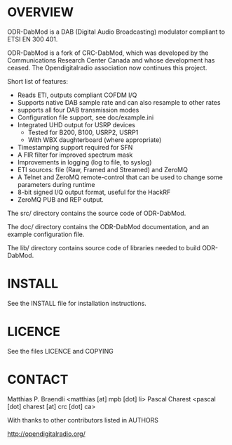 OVERVIEW
========
ODR-DabMod is a DAB (Digital Audio Broadcasting) modulator compliant
to ETSI EN 300 401.

ODR-DabMod is a fork of CRC-DabMod, which was developed by the
Communications Research Center Canada and whose development has ceased.
The Opendigitalradio association now continues this project.

Short list of features:

- Reads ETI, outputs compliant COFDM I/Q
- Supports native DAB sample rate and can also
  resample to other rates
- supports all four DAB transmission modes
- Configuration file support, see doc/example.ini
- Integrated UHD output for USRP devices
  - Tested for B200, B100, USRP2, USRP1
  - With WBX daughterboard (where appropriate)
- Timestamping support required for SFN
- A FIR filter for improved spectrum mask
- Improvements in logging (log to file, to syslog)
- ETI sources: file (Raw, Framed and Streamed) and ZeroMQ
- A Telnet and ZeroMQ remote-control that can be used to change
  some parameters during runtime
- 8-bit signed I/Q output format, useful for the HackRF
- ZeroMQ PUB and REP output.

The src/ directory contains the source code of ODR-DabMod.

The doc/ directory contains the ODR-DabMod documentation, and an example
configuration file.

The lib/ directory contains source code of libraries needed to build
ODR-DabMod.

INSTALL
=======
See the INSTALL file for installation instructions.

LICENCE
=======
See the files LICENCE and COPYING

CONTACT
=======
Matthias P. Braendli <matthias [at] mpb [dot] li>
Pascal Charest <pascal [dot] charest [at] crc [dot] ca>

With thanks to other contributors listed in AUTHORS

http://opendigitalradio.org/
